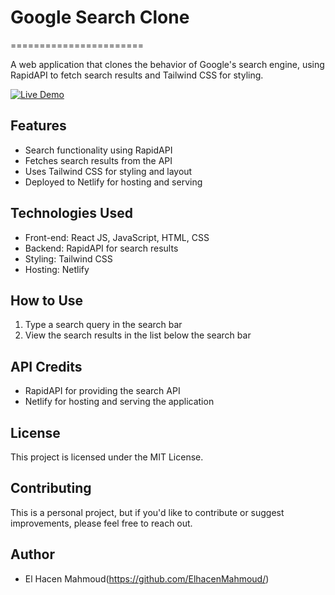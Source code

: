 # Google Search Clone  
=======================  

A web application that clones the behavior of Google's search engine, using RapidAPI to fetch search results and Tailwind CSS for styling.  

[![Live Demo](https://img.shields.io/badge/Live-Demo-green.svg)](https://hacen-goggl-search.netlify.app/)

## Features  

* Search functionality using RapidAPI  
* Fetches search results from the API  
* Uses Tailwind CSS for styling and layout  
* Deployed to Netlify for hosting and serving  

## Technologies Used  

* Front-end: React JS, JavaScript, HTML, CSS  
* Backend: RapidAPI for search results  
* Styling: Tailwind CSS  
* Hosting: Netlify  

## How to Use  

1. Type a search query in the search bar   
2. View the search results in the list below the search bar  

## API Credits  

* RapidAPI for providing the search API  
* Netlify for hosting and serving the application  

## License  

This project is licensed under the MIT License.  

## Contributing  

This is a personal project, but if you'd like to contribute or suggest improvements, please feel free to reach out.  

## Author  

* El Hacen Mahmoud(https://github.com/ElhacenMahmoud/)
